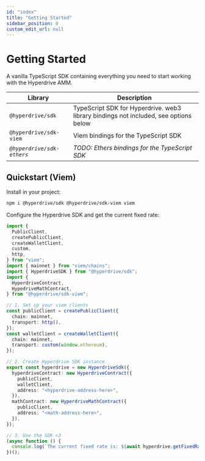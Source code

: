 ```yaml
---
id: "index"
title: "Getting Started"
sidebar_position: 0
custom_edit_url: null
---
```


# Getting Started

A vanilla TypeScript SDK containing everything you need to start working with
the Hyperdrive AMM.

| Library                    | Description                                                                          |
| -------------------------- | ------------------------------------------------------------------------------------ |
| `@hyperdrive/sdk`          | TypeScript SDK for Hyperdrive. web3 library bindings not included, see options below |
| `@hyperdrive/sdk-viem`     | Viem bindings for the TypeScript SDK                                                 |
| _`@hyperdrive/sdk-ethers`_ | _TODO: Ethers bindings for the TypeScript SDK_                                       |

## Quickstart (Viem)

Install in your project:

```bash
npm i @hyperdrive/sdk @hyperdrive/sdk-viem viem
```

Configure the Hyperdrive SDK and get the current fixed rate:

```ts
import {
  PublicClient,
  createPublicClient,
  createWalletClient,
  custom,
  http,
} from "viem";
import { mainnet } from "viem/chains";
import { HyperdriveSDK } from "@hyperdrive/sdk";
import {
  HyperdriveContract,
  HypedriveMathContract,
} from "@hyperdrive/sdk-viem";

// 1. Set up your viem clients
const publicClient = createPublicClient({
  chain: mainnet,
  transport: http(),
});
const walletClient = createWalletClient({
  chain: mainnet,
  transport: custom(window.ethereum),
});

// 2. Create Hyperdrive SDK instance
export const hyperdrive = new HyperdriveSdk({
  hyperdriveContract: new HyperdriveContract({
    publicClient,
    walletClient,
    address: "<hyperdrive-address-here>",
  }),
  mathContract: new HyperdriveMathContract({
    publicClient,
    address: "<math-address-here>",
  }),
});

// 3. Use the SDK <3
(async function () {
  console.log(`The current fixed rate is: ${await hyperdrive.getFixedRate()}`);
})();
```